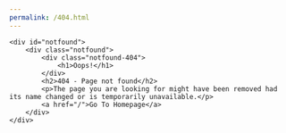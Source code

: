 ```yaml
---
permalink: /404.html
---
```

<body>

	<div id="notfound">
		<div class="notfound">
			<div class="notfound-404">
				<h1>Oops!</h1>
			</div>
			<h2>404 - Page not found</h2>
			<p>The page you are looking for might have been removed had its name changed or is temporarily unavailable.</p>
			<a href="/">Go To Homepage</a>
		</div>
	</div>

</body>